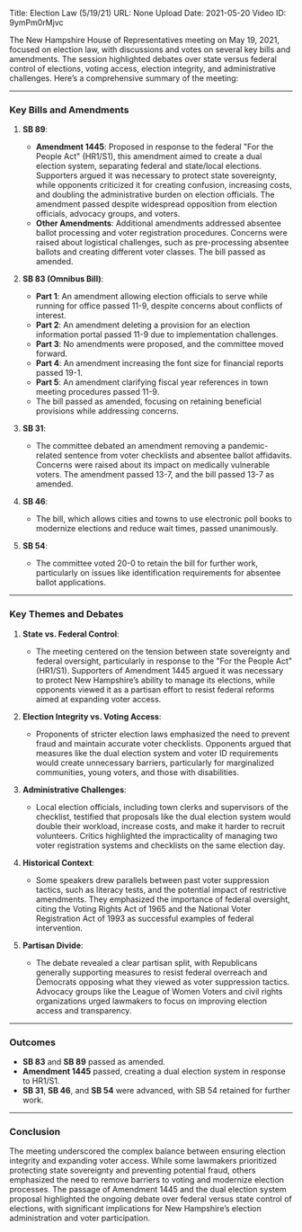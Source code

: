 Title: Election Law (5/19/21)
URL: None
Upload Date: 2021-05-20
Video ID: 9ymPm0rMjvc

The New Hampshire House of Representatives meeting on May 19, 2021, focused on election law, with discussions and votes on several key bills and amendments. The session highlighted debates over state versus federal control of elections, voting access, election integrity, and administrative challenges. Here’s a comprehensive summary of the meeting:

---

### **Key Bills and Amendments**

1. **SB 89**:
   - **Amendment 1445**: Proposed in response to the federal "For the People Act" (HR1/S1), this amendment aimed to create a dual election system, separating federal and state/local elections. Supporters argued it was necessary to protect state sovereignty, while opponents criticized it for creating confusion, increasing costs, and doubling the administrative burden on election officials. The amendment passed despite widespread opposition from election officials, advocacy groups, and voters.
   - **Other Amendments**: Additional amendments addressed absentee ballot processing and voter registration procedures. Concerns were raised about logistical challenges, such as pre-processing absentee ballots and creating different voter classes. The bill passed as amended.

2. **SB 83 (Omnibus Bill)**:
   - **Part 1**: An amendment allowing election officials to serve while running for office passed 11-9, despite concerns about conflicts of interest.
   - **Part 2**: An amendment deleting a provision for an election information portal passed 11-9 due to implementation challenges.
   - **Part 3**: No amendments were proposed, and the committee moved forward.
   - **Part 4**: An amendment increasing the font size for financial reports passed 19-1.
   - **Part 5**: An amendment clarifying fiscal year references in town meeting procedures passed 11-9.
   - The bill passed as amended, focusing on retaining beneficial provisions while addressing concerns.

3. **SB 31**:
   - The committee debated an amendment removing a pandemic-related sentence from voter checklists and absentee ballot affidavits. Concerns were raised about its impact on medically vulnerable voters. The amendment passed 13-7, and the bill passed 13-7 as amended.

4. **SB 46**:
   - The bill, which allows cities and towns to use electronic poll books to modernize elections and reduce wait times, passed unanimously.

5. **SB 54**:
   - The committee voted 20-0 to retain the bill for further work, particularly on issues like identification requirements for absentee ballot applications.

---

### **Key Themes and Debates**

1. **State vs. Federal Control**:
   - The meeting centered on the tension between state sovereignty and federal oversight, particularly in response to the "For the People Act" (HR1/S1). Supporters of Amendment 1445 argued it was necessary to protect New Hampshire’s ability to manage its elections, while opponents viewed it as a partisan effort to resist federal reforms aimed at expanding voter access.

2. **Election Integrity vs. Voting Access**:
   - Proponents of stricter election laws emphasized the need to prevent fraud and maintain accurate voter checklists. Opponents argued that measures like the dual election system and voter ID requirements would create unnecessary barriers, particularly for marginalized communities, young voters, and those with disabilities.

3. **Administrative Challenges**:
   - Local election officials, including town clerks and supervisors of the checklist, testified that proposals like the dual election system would double their workload, increase costs, and make it harder to recruit volunteers. Critics highlighted the impracticality of managing two voter registration systems and checklists on the same election day.

4. **Historical Context**:
   - Some speakers drew parallels between past voter suppression tactics, such as literacy tests, and the potential impact of restrictive amendments. They emphasized the importance of federal oversight, citing the Voting Rights Act of 1965 and the National Voter Registration Act of 1993 as successful examples of federal intervention.

5. **Partisan Divide**:
   - The debate revealed a clear partisan split, with Republicans generally supporting measures to resist federal overreach and Democrats opposing what they viewed as voter suppression tactics. Advocacy groups like the League of Women Voters and civil rights organizations urged lawmakers to focus on improving election access and transparency.

---

### **Outcomes**

- **SB 83** and **SB 89** passed as amended.
- **Amendment 1445** passed, creating a dual election system in response to HR1/S1.
- **SB 31**, **SB 46**, and **SB 54** were advanced, with SB 54 retained for further work.

---

### **Conclusion**

The meeting underscored the complex balance between ensuring election integrity and expanding voter access. While some lawmakers prioritized protecting state sovereignty and preventing potential fraud, others emphasized the need to remove barriers to voting and modernize election processes. The passage of Amendment 1445 and the dual election system proposal highlighted the ongoing debate over federal versus state control of elections, with significant implications for New Hampshire’s election administration and voter participation.